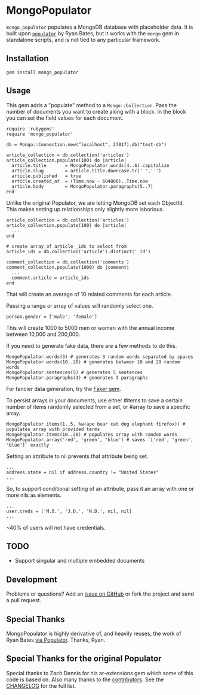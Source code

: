 # MongoPopulator

`mongo_populator` populates a MongoDB database with placeholder data. It is built upon [`populator`](https://github.com/ryanb/populator) by Ryan Bates, but it works with the `mongo` gem in standalone scripts, and is not tied to any particular framework.

## Installation

    gem install mongo_populator

## Usage

This gem adds a "populate" method to a `Mongo::Collection`. Pass the number of documents you want to create along with a block. In the block you can set the field values for each document.

    require 'rubygems'
    require 'mongo_populator'

    db = Mongo::Connection.new("localhost", 27017).db("test-db")    
    
    article_collection = db.collection('articles')
    article_collection.populate(100) do |article|
      article.title       = MongoPopulator.words(4..6).capitalize
      article.slug        = article.title.downcase.tr(' ','-')
      article.published   = true
      article.created_at  = (Time.now - 604800)..Time.now
      article.body        = MongoPopulator.paragraphs(5..7)
    end

Unlike the original Populator, we are letting MongoDB set each ObjectId. This makes setting up relationships only slightly more laborious.

    article_collection = db.collection('articles')
    article_collection.populate(100) do |article|
      ...
    end

    # create array of article _ids to select from
    article_ids = db.collection('article').distinct('_id')

    comment_collection = db.collection('comments')
    comment_collection.populate(1000) do |comment|
      ...
      comment.article = article_ids
    end

That will create an average of 10 related comments for each article. 

Passing a range or array of values will randomly select one.

    person.gender = ['male', 'female']

This will create 1000 to 5000 men or women with the annual income between 10,000 and 200,000.

If you need to generate fake data, there are a few methods to do this.

    MongoPopulator.words(3) # generates 3 random words separated by spaces
    MongoPopulator.words(10..20) # generates between 10 and 20 random words
    MongoPopulator.sentences(5) # generates 5 sentences
    MongoPopulator.paragraphs(3) # generates 3 paragraphs

For fancier data generation, try the [Faker gem](http://faker.rubyforge.org).

To persist arrays in your documents, use either #items to save a certain number of items randomly selected from a set, or #array to save a specific array.

    MongoPopulator.items(1..5, %w(ape bear cat dog elephant firefox)) # populates array with provided terms
    MongoPopulator.items(10..20) # populates array with random words
    MongoPopulator.array('red', 'green', 'blue') # saves `['red', 'green', 'blue']` exactly

Setting an attribute to nil prevents that attribute being set. 

    ...
    address.state = nil if address.country != "United States"
    ...

So, to support conditional setting of an attribute, pass it an array with one or more nils as elements.

    ...
    user.creds = ['M.D.', 'J.D.', 'N.D.', nil, nil]  
    ...

~40% of users will not have credentials.

## TODO

* Support singular and multiple embedded documents

## Development

Problems or questions? Add an [issue on GitHub](https://github.com/bak/mongo_populator/issues) or fork the project and send a pull request.

## Special Thanks

MongoPopulator is highly derivative of, and heavily reuses, the work of Ryan Bates [via Populator](https://github.com/ryanb/populator/). Thanks, Ryan.

## Special Thanks for the original Populator

Special thanks to Zach Dennis for his ar-extensions gem which some of this code is based on. Also many thanks to the [contributors](https://github.com/ryanb/populator/contributors). See the [CHANGELOG](https://github.com/ryanb/populator/blob/master/CHANGELOG.rdoc) for the full list.
